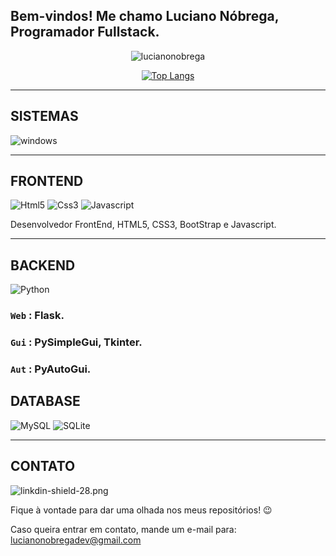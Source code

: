 ## Bem-vindos! Me chamo Luciano Nóbrega, Programador Fullstack.

<div align="center">

![lucianonobrega](https://github-readme-stats.vercel.app/api?username=lucianonobrega&show_icons=true&theme=radical)

[![Top Langs](https://github-readme-stats.vercel.app/api/top-langs/?username=lucianonobrega)](https://github.com/lucianonobrega/github-readme-stats)

</div>

___
## SISTEMAS

![windows](https://shields.io/badge/Windows--9cf?logo=Windows&style=social)

___
## FRONTEND
![Html5](https://img.shields.io/badge/HTML5-E34F26?style=for-the-badge&logo=html5&logoColor=white)
![Css3](https://img.shields.io/badge/CSS3-1572B6?style=for-the-badge&logo=css3&logoColor=white)
![Javascript](https://img.shields.io/badge/JavaScript-323330?style=for-the-badge&logo=javascript&logoColor=F7DF1E)

Desenvolvedor FrontEnd, HTML5, CSS3, BootStrap e Javascript.


___
## BACKEND
![Python](https://img.shields.io/pypi/pyversions/4?color=yellow&label=Python3&logo=Python&logoColor=blue&style=for-the-badge)

### `Web` : Flask.  
### `Gui` : PySimpleGui, Tkinter.
### `Aut` : PyAutoGui.

## DATABASE
![MySQL](https://img.shields.io/badge/MySQL-07405E?style=for-the-badge&logo=mysql&logoColor=white)
![SQLite](https://img.shields.io/badge/SQLite-07405E?style=for-the-badge&logo=sqlite&logoColor=white)


___
## CONTATO
![linkdin-shield-28.png](https://i.postimg.cc/c4NshDwG/linkdin-shield-28.png)[](https://br.linkedin.com/in/luciano-n%C3%B3brega-dev)

Fique à vontade para dar uma olhada nos meus repositórios! 😉

Caso queira entrar em contato, mande um e-mail para: lucianonobregadev@gmail.com
